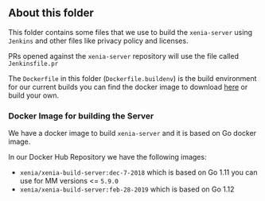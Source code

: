 ## About this folder

This folder contains some files that we use to build the `xenia-server` using `Jenkins` and other files like privacy policy and licenses.

PRs opened against the `xenia-server` repository will use the file called `Jenkinsfile.pr`

The `Dockerfile` in this folder (`Dockerfile.buildenv`) is the build environment for our current builds you can find the docker image to download [here](https://hub.docker.com/r/xenia/xenia-build-server/tags/) or build your own.



### Docker Image for building the Server

We have a docker image to build `xenia-server` and it is based on Go docker image.

In our Docker Hub Repository we have the following images:

- `xenia/xenia-build-server:dec-7-2018` which is based on Go 1.11 you can use for MM versions <= `5.9.0`
- `xenia/xenia-build-server:feb-28-2019` which is based on Go 1.12

